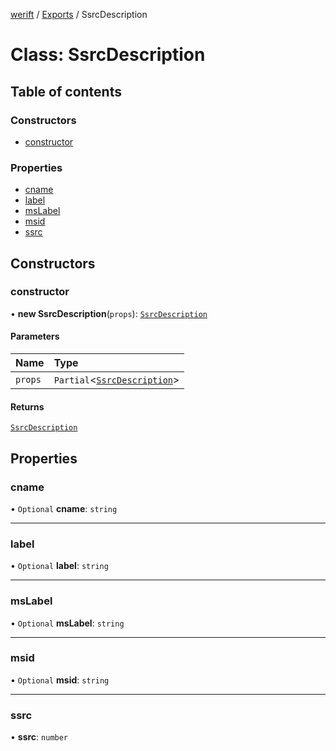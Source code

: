 [werift](../README.md) / [Exports](../modules.md) / SsrcDescription

# Class: SsrcDescription

## Table of contents

### Constructors

- [constructor](SsrcDescription.md#constructor)

### Properties

- [cname](SsrcDescription.md#cname)
- [label](SsrcDescription.md#label)
- [msLabel](SsrcDescription.md#mslabel)
- [msid](SsrcDescription.md#msid)
- [ssrc](SsrcDescription.md#ssrc)

## Constructors

### constructor

• **new SsrcDescription**(`props`): [`SsrcDescription`](SsrcDescription.md)

#### Parameters

| Name | Type |
| :------ | :------ |
| `props` | `Partial`\<[`SsrcDescription`](SsrcDescription.md)\> |

#### Returns

[`SsrcDescription`](SsrcDescription.md)

## Properties

### cname

• `Optional` **cname**: `string`

___

### label

• `Optional` **label**: `string`

___

### msLabel

• `Optional` **msLabel**: `string`

___

### msid

• `Optional` **msid**: `string`

___

### ssrc

• **ssrc**: `number`
